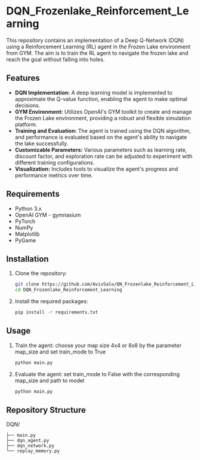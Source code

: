 # DQN_Frozenlake_Reinforcement_Learning
This repository contains an implementation of a Deep Q-Network (DQN) using a Reinforcement Learning (RL) agent in the Frozen Lake environment from GYM. The aim is to train the RL agent to navigate the frozen lake and reach the goal without falling into holes.

## Features

- **DQN Implementation:** A deep learning model is implemented to approximate the Q-value function, enabling the agent to make optimal decisions.
- **GYM Environment:** Utilizes OpenAI's GYM toolkit to create and manage the Frozen Lake environment, providing a robust and flexible simulation platform.
- **Training and Evaluation:** The agent is trained using the DQN algorithm, and performance is evaluated based on the agent's ability to navigate the lake successfully.
- **Customizable Parameters:** Various parameters such as learning rate, discount factor, and exploration rate can be adjusted to experiment with different training configurations.
- **Visualization:** Includes tools to visualize the agent's progress and performance metrics over time.

## Requirements

- Python 3.x
- OpenAI GYM - gymnasium
- PyTorch
- NumPy
- Matplotlib
- PyGame

## Installation

1. Clone the repository:
    ```bash
    git clone https://github.com/AvivSalo/QN_Frozenlake_Reinforcement_Learning.git
    cd DQN_Frozenlake_Reinforcement_Learning
    ```
2. Install the required packages:
    ```bash
    pip install -r requirements.txt
    ```

## Usage

1. Train the agent:
   choose your map size 4x4 or 8x8 by the parameter map_size and set train_mode to True
    ```bash
    python main.py
    ```
2. Evaluate the agent:
   set train_mode to False with the corresponding map_size and path to model
    ```bash
    python main.py
    ```

## Repository Structure
DQN/

    ├── main.py
    ├── dqn_agent.py
    ├── dqn_network.py
    └── replay_memory.py
